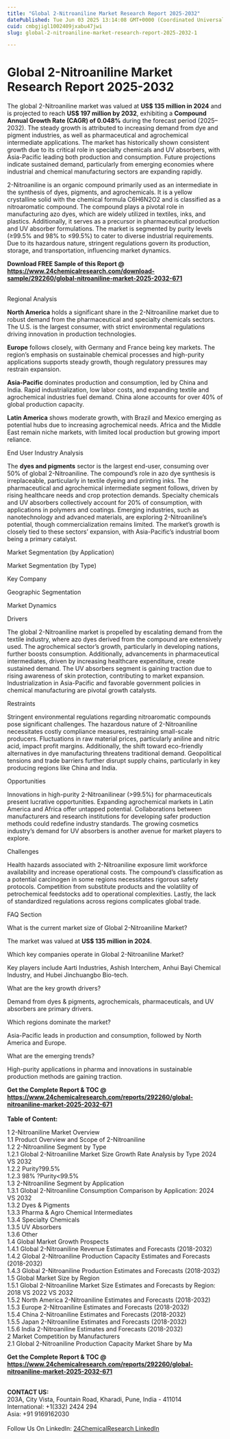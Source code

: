 ```yaml
---
title: "Global 2-Nitroaniline Market Research Report 2025-2032"
datePublished: Tue Jun 03 2025 13:14:08 GMT+0000 (Coordinated Universal Time)
cuid: cmbgjigl1002409jxabu47jwi
slug: global-2-nitroaniline-market-research-report-2025-2032-1

---
```


# Global 2-Nitroaniline Market Research Report 2025-2032

<p>The global 2-Nitroaniline market was valued at <strong>US$ 135 million in 2024</strong> and is projected to reach <strong>US$ 197 million by 2032</strong>, exhibiting a <strong>Compound Annual Growth Rate (CAGR) of 0.048%</strong> during the forecast period (2025–2032). The steady growth is attributed to increasing demand from dye and pigment industries, as well as pharmaceutical and agrochemical intermediate applications. The market has historically shown consistent growth due to its critical role in specialty chemicals and UV absorbers, with Asia-Pacific leading both production and consumption. Future projections indicate sustained demand, particularly from emerging economies where industrial and chemical manufacturing sectors are expanding rapidly.</p><p>
</p><p>2-Nitroaniline is an organic compound primarily used as an intermediate in the synthesis of dyes, pigments, and agrochemicals. It is a yellow crystalline solid with the chemical formula C6H6N2O2 and is classified as a nitroaromatic compound. The compound plays a pivotal role in manufacturing azo dyes, which are widely utilized in textiles, inks, and plastics. Additionally, it serves as a precursor in pharmaceutical production and UV absorber formulations. The market is segmented by purity levels (≥99.5% and 98% to ≤99.5%) to cater to diverse industrial requirements. Due to its hazardous nature, stringent regulations govern its production, storage, and transportation, influencing market dynamics.</p><div><b>Download FREE Sample of this Report @ 
            <a href="https://www.24chemicalresearch.com/download-sample/292260/global-nitroaniline-market-2025-2032-671">
            https://www.24chemicalresearch.com/download-sample/292260/global-nitroaniline-market-2025-2032-671</a></b></div><br><p>
Regional Analysis</p><p>
</p><p><strong>North America</strong> holds a significant share in the 2-Nitroaniline market due to robust demand from the pharmaceutical and specialty chemicals sectors. The U.S. is the largest consumer, with strict environmental regulations driving innovation in production technologies.</p><p>
</p><p><strong>Europe</strong> follows closely, with Germany and France being key markets. The region’s emphasis on sustainable chemical processes and high-purity applications supports steady growth, though regulatory pressures may restrain expansion.</p><p>
</p><p><strong>Asia-Pacific</strong> dominates production and consumption, led by China and India. Rapid industrialization, low labor costs, and expanding textile and agrochemical industries fuel demand. China alone accounts for over 40% of global production capacity.</p><p>
</p><p><strong>Latin America</strong> shows moderate growth, with Brazil and Mexico emerging as potential hubs due to increasing agrochemical needs. Africa and the Middle East remain niche markets, with limited local production but growing import reliance.</p><p>
End User Industry Analysis</p><p>
</p><p>The <strong>dyes and pigments</strong> sector is the largest end-user, consuming over 50% of global 2-Nitroaniline. The compound’s role in azo dye synthesis is irreplaceable, particularly in textile dyeing and printing inks. The pharmaceutical and agrochemical intermediate segment follows, driven by rising healthcare needs and crop protection demands. Specialty chemicals and UV absorbers collectively account for 20% of consumption, with applications in polymers and coatings. Emerging industries, such as nanotechnology and advanced materials, are exploring 2-Nitroaniline’s potential, though commercialization remains limited. The market’s growth is closely tied to these sectors’ expansion, with Asia-Pacific’s industrial boom being a primary catalyst.</p><p>
Market Segmentation (by Application)</p><p>
</p><p>
Market Segmentation (by Type)</p><p>
</p><p>
Key Company</p><p>
</p><p>
Geographic Segmentation</p><p>
</p><p>
Market Dynamics</p><p>
Drivers</p><p>
</p><p>The global 2-Nitroaniline market is propelled by escalating demand from the textile industry, where azo dyes derived from the compound are extensively used. The agrochemical sector’s growth, particularly in developing nations, further boosts consumption. Additionally, advancements in pharmaceutical intermediates, driven by increasing healthcare expenditure, create sustained demand. The UV absorbers segment is gaining traction due to rising awareness of skin protection, contributing to market expansion. Industrialization in Asia-Pacific and favorable government policies in chemical manufacturing are pivotal growth catalysts.</p><p>
Restraints</p><p>
</p><p>Stringent environmental regulations regarding nitroaromatic compounds pose significant challenges. The hazardous nature of 2-Nitroaniline necessitates costly compliance measures, restraining small-scale producers. Fluctuations in raw material prices, particularly aniline and nitric acid, impact profit margins. Additionally, the shift toward eco-friendly alternatives in dye manufacturing threatens traditional demand. Geopolitical tensions and trade barriers further disrupt supply chains, particularly in key producing regions like China and India.</p><p>
Opportunities</p><p>
</p><p>Innovations in high-purity 2-Nitroanilinear (&gt;99.5%) for pharmaceuticals present lucrative opportunities. Expanding agrochemical markets in Latin America and Africa offer untapped potential. Collaborations between manufacturers and research institutions for developing safer production methods could redefine industry standards. The growing cosmetics industry’s demand for UV absorbers is another avenue for market players to explore.</p><p>
Challenges</p><p>
</p><p>Health hazards associated with 2-Nitroaniline exposure limit workforce availability and increase operational costs. The compound’s classification as a potential carcinogen in some regions necessitates rigorous safety protocols. Competition from substitute products and the volatility of petrochemical feedstocks add to operational complexities. Lastly, the lack of standardized regulations across regions complicates global trade.</p><p>
FAQ Section</p><p>
What is the current market size of Global 2-Nitroaniline Market?</p><p>
</p><p>The market was valued at <strong>US$ 135 million in 2024</strong>.</p><p>
Which key companies operate in Global 2-Nitroaniline Market?</p><p>
</p><p>Key players include Aarti Industries, Ashish Interchem, Anhui Bayi Chemical Industry, and Hubei Jinchuangbo Bio-tech.</p><p>
What are the key growth drivers?</p><p>
</p><p>Demand from dyes &amp; pigments, agrochemicals, pharmaceuticals, and UV absorbers are primary drivers.</p><p>
Which regions dominate the market?</p><p>
</p><p>Asia-Pacific leads in production and consumption, followed by North America and Europe.</p><p>
What are the emerging trends?</p><p>
</p><p>High-purity applications in pharma and innovations in sustainable production methods are gaining traction.</p>

<div><b>Get the Complete Report & TOC @ 
            <a href="https://www.24chemicalresearch.com/reports/292260/global-nitroaniline-market-2025-2032-671">
            https://www.24chemicalresearch.com/reports/292260/global-nitroaniline-market-2025-2032-671</a></b></div><br>
            <b>Table of Content:</b><p>1 2-Nitroaniline Market Overview<br />
    1.1 Product Overview and Scope of 2-Nitroaniline<br />
    1.2 2-Nitroaniline Segment by Type<br />
        1.2.1 Global 2-Nitroaniline Market Size Growth Rate Analysis by Type 2024 VS 2032<br />
        1.2.2 Purity?99.5%<br />
        1.2.3 98% ?Purity<99.5%<br />
    1.3 2-Nitroaniline Segment by Application<br />
        1.3.1 Global 2-Nitroaniline Consumption Comparison by Application: 2024 VS 2032<br />
        1.3.2 Dyes & Pigments<br />
        1.3.3 Pharma & Agro Chemical Intermediates<br />
        1.3.4 Specialty Chemicals<br />
        1.3.5 UV Absorbers<br />
        1.3.6 Other<br />
    1.4 Global Market Growth Prospects<br />
        1.4.1 Global 2-Nitroaniline Revenue Estimates and Forecasts (2018-2032)<br />
        1.4.2 Global 2-Nitroaniline Production Capacity Estimates and Forecasts (2018-2032)<br />
        1.4.3 Global 2-Nitroaniline Production Estimates and Forecasts (2018-2032)<br />
    1.5 Global Market Size by Region<br />
        1.5.1 Global 2-Nitroaniline Market Size Estimates and Forecasts by Region: 2018 VS 2022 VS 2032<br />
        1.5.2 North America 2-Nitroaniline Estimates and Forecasts (2018-2032)<br />
        1.5.3 Europe 2-Nitroaniline Estimates and Forecasts (2018-2032)<br />
        1.5.4 China 2-Nitroaniline Estimates and Forecasts (2018-2032)<br />
        1.5.5 Japan 2-Nitroaniline Estimates and Forecasts (2018-2032)<br />
        1.5.6 India 2-Nitroaniline Estimates and Forecasts (2018-2032)<br />
2 Market Competition by Manufacturers<br />
    2.1 Global 2-Nitroaniline Production Capacity Market Share by Ma</p>

<div><b>Get the Complete Report & TOC @ 
            <a href="https://www.24chemicalresearch.com/reports/292260/global-nitroaniline-market-2025-2032-671">
            https://www.24chemicalresearch.com/reports/292260/global-nitroaniline-market-2025-2032-671</a></b></div><br>

<b>CONTACT US:</b><br>
            203A, City Vista, Fountain Road, Kharadi, Pune, India - 411014<br>
            International: +1(332) 2424 294<br>
            Asia: +91 9169162030 <br><br>
            Follow Us On LinkedIn: <a href="https://www.linkedin.com/company/24chemicalresearch/">24ChemicalResearch LinkedIn</a>